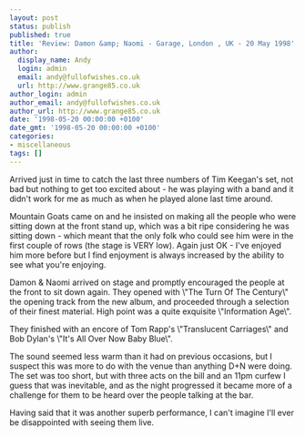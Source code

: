 ```yaml
---
layout: post
status: publish
published: true
title: 'Review: Damon &amp; Naomi - Garage, London , UK - 20 May 1998'
author:
  display_name: Andy
  login: admin
  email: andy@fullofwishes.co.uk
  url: http://www.grange85.co.uk
author_login: admin
author_email: andy@fullofwishes.co.uk
author_url: http://www.grange85.co.uk
date: '1998-05-20 00:00:00 +0100'
date_gmt: '1998-05-20 00:00:00 +0100'
categories:
- miscellaneous
tags: []
---
```

<p>Arrived just in time to catch the last three numbers of Tim Keegan's set, not bad but nothing to get too excited about - he was playing with a band and it didn't work for me as much as when he played alone last time around.</p>
<p>Mountain Goats came on and he insisted on making all the people who were sitting down at the front stand up, which was a bit ripe considering he was sitting down - which meant that the only folk who could see him were in the first couple of rows (the stage is VERY low). Again just OK - I've enjoyed him more before but I find enjoyment is always increased by the ability to see what you're enjoying.</p>
<p>Damon & Naomi arrived on stage and promptly encouraged the people at the front to sit down again. They opened with \"The Turn Of The Century\" the opening track from the new album, and proceeded through a selection of their finest material. High point was a quite exquisite \"Information Age\".</p>
<p>They finished with an encore of Tom Rapp's \"Translucent Carriages\" and Bob Dylan's \"It's All Over Now Baby Blue\".</p>
<p>The sound seemed less warm than it had on previous occasions, but I suspect this was more to do with the venue than anything D+N were doing. The set was too short, but with three acts on the bill and an 11pm curfew I guess that was inevitable, and as the night progressed it became more of a challenge for them to be heard over the people talking at the bar.</p>
<p>Having said that it was another superb performance, I can't imagine I'll ever be disappointed with seeing them live.</p>
